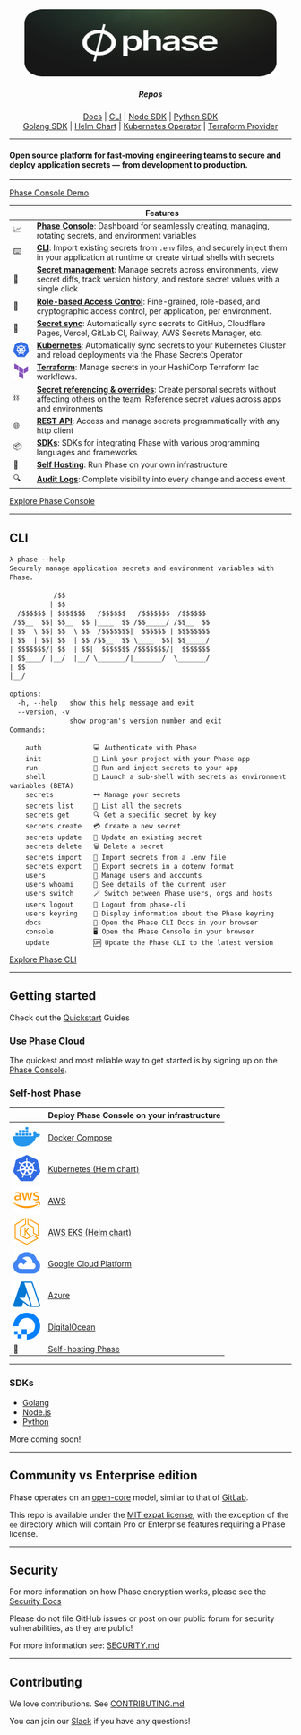 <div align="center">
  <!-- Phase Console -->
  <a href="https://phase.dev">
  <img height="120" width="450" src="img/phase-lattice-logo.svg" alt="Phase">
  </a>

  <h5>Repos</h5>
  <p>
    <a href="https://github.com/phasehq/docs">Docs</a> |
    <a href="https://github.com/phasehq/cli">CLI</a> |
    <a href="https://github.com/phasehq/node-sdk">Node SDK</a> |
    <a href="https://github.com/phasehq/python-sdk">Python SDK</a>
    <br/>
    <a href="https://github.com/phasehq/golang-sdk">Golang SDK</a> |
    <a href="https://github.com/phasehq/kubernetes-secrets-operator/tree/main/phase-console">Helm Chart</a> |
    <a href="https://github.com/phasehq/kubernetes-secrets-operator">Kubernetes Operator</a> |
    <a href="https://github.com/phasehq/terraform-provider-phase">Terraform Provider</a>
  </p>
</div>

---

#### Open source platform for fast-moving engineering teams to secure and deploy application secrets — from development to production.
---

[Phase Console Demo](https://github.com/user-attachments/assets/cd6b1ffe-6cb4-4a2b-8ae1-9daa61ed3a5a)

|     | **Features**                                                                                                                                                |
| --- | ----------------------------------------------------------------------------------------------------------------------------------------------------------- |
| 📈  | **[Phase Console](https://console.phase.dev)**: Dashboard for seamlessly creating, managing, rotating secrets, and environment variables                |
| ⌨️  | **[CLI](https://github.com/phasehq/cli)**: Import existing secrets from `.env` files, and securely inject them in your application at runtime or create virtual shells with secrets |
| 🤫  | **[Secret management](https://docs.phase.dev/console/apps)**: Manage secrets across environments, view secret diffs, track version history, and restore secret values with a single click                                                                                    |
| 🙋  | **[Role-based Access Control](https://docs.phase.dev/console/users#user-roles)**: Fine-grained, role-based, and cryptographic access control, per application, per environment.                                                      |
| 🔁  | **[Secret sync](https://docs.phase.dev/#integrate-phase)**: Automatically sync secrets to GitHub, Cloudflare Pages, Vercel, GitLab CI, Railway, AWS Secrets Manager, etc.                                                        |
| ![Kubernetes](img/kubernetes.svg)  | **[Kubernetes](https://docs.phase.dev/integrations/platforms/kubernetes)**: Automatically sync secrets to your Kubernetes Cluster and reload deployments via the Phase Secrets Operator   |
| ![Terraform Provider](img/terraform.svg)    | **[Terraform](https://docs.phase.dev/integrations/platforms/hashicorp-terraform)**: Manage secrets in your HashiCorp Terraform Iac workflows. |
| ⛓️  | **[Secret referencing & overrides](https://docs.phase.dev/console/secrets)**: Create personal secrets without affecting others on the team. Reference secret values across apps and environments                                                              |
| 🌐  | **[REST API](https://docs.phase.dev/public-api/secrets#get-secrets)**: Access and manage secrets programmatically with any http client                                                                                      |
| 📦  | **[SDKs](https://docs.phase.dev/sdks)**: SDKs for integrating Phase with various programming languages and frameworks              
| 🥡  | **[Self Hosting](https://docs.phase.dev)**: Run Phase on your own infrastructure                                                                            |
| 🔍  | **[Audit Logs]()**: Complete visibility into every change and access event                                                                                  |                                                                        |                                                                                |

[Explore Phase Console](https://docs.phase.dev/console)

---

## CLI

```fish
λ phase --help
Securely manage application secrets and environment variables with Phase.

           /$$
          | $$
  /$$$$$$ | $$$$$$$   /$$$$$$   /$$$$$$$  /$$$$$$
 /$$__  $$| $$__  $$ |____  $$ /$$_____/ /$$__  $$
| $$  \ $$| $$  \ $$  /$$$$$$$|  $$$$$$ | $$$$$$$$
| $$  | $$| $$  | $$ /$$__  $$ \____  $$| $$_____/
| $$$$$$$/| $$  | $$|  $$$$$$$ /$$$$$$$/|  $$$$$$$
| $$____/ |__/  |__/ \_______/|_______/  \_______/
| $$
|__/

options:
  -h, --help   show this help message and exit
  --version, -v
               show program's version number and exit
Commands:

    auth             💻 Authenticate with Phase
    init             🔗 Link your project with your Phase app
    run              🚀 Run and inject secrets to your app
    shell            🐚 Launch a sub-shell with secrets as environment variables (BETA)
    secrets          🗝️ Manage your secrets
    secrets list     📇 List all the secrets
    secrets get      🔍 Get a specific secret by key
    secrets create   💳 Create a new secret
    secrets update   📝 Update an existing secret
    secrets delete   🗑️ Delete a secret
    secrets import   📩 Import secrets from a .env file
    secrets export   🥡 Export secrets in a dotenv format
    users            👥 Manage users and accounts
    users whoami     🙋 See details of the current user
    users switch     🪄 Switch between Phase users, orgs and hosts
    users logout     🏃 Logout from phase-cli
    users keyring    🔐 Display information about the Phase keyring
    docs             📖 Open the Phase CLI Docs in your browser
    console          🖥️ Open the Phase Console in your browser
    update           🆙 Update the Phase CLI to the latest version
```

[Explore Phase CLI](https://github.com/phasehq/cli)

---

## Getting started

Check out the [Quickstart](https://docs.phase.dev/quickstart) Guides

### Use Phase Cloud

The quickest and most reliable way to get started is by signing up on the [Phase Console](https://console.phase.dev/).

### Self-host Phase

|                                                                                                                                                                                                                                                                                                                                                                                                                                                                                                                                                                                                                                                                                                                                                                                                                                                                                                                                                                                                                                                                                                                                                                                                                                                                                                                                                                                                                                                                                                                                                                                                                                                                                                                                                                                                                                                                                                                                                                                                                                                                                                                                                                                                                                                                                                                                                                                                                                                                                                                                                                                                                                                                                                                                                                                                                                                                                                                                                                                                                                                                                                                                                                                                                                                                                                     | **Deploy Phase Console on your infrastructure**                      |
| --------------------------------------------------------------------------------------------------------------------------------------------------------------------------------------------------------------------------------------------------------------------------------------------------------------------------------------------------------------------------------------------------------------------------------------------------------------------------------------------------------------------------------------------------------------------------------------------------------------------------------------------------------------------------------------------------------------------------------------------------------------------------------------------------------------------------------------------------------------------------------------------------------------------------------------------------------------------------------------------------------------------------------------------------------------------------------------------------------------------------------------------------------------------------------------------------------------------------------------------------------------------------------------------------------------------------------------------------------------------------------------------------------------------------------------------------------------------------------------------------------------------------------------------------------------------------------------------------------------------------------------------------------------------------------------------------------------------------------------------------------------------------------------------------------------------------------------------------------------------------------------------------------------------------------------------------------------------------------------------------------------------------------------------------------------------------------------------------------------------------------------------------------------------------------------------------------------------------------------------------------------------------------------------------------------------------------------------------------------------------------------------------------------------------------------------------------------------------------------------------------------------------------------------------------------------------------------------------------------------------------------------------------------------------------------------------------------------------------------------------------------------------------------------------------------------------------------------------------------------------------------------------------------------------------------------------------------------------------------------------------------------------------------------------------------------------------------------------------------------------------------------------------------------------------------------------------------------------------------------------------------------------------------------------- | -------------------------------------------------------------------- |
|![Docker](img/docker.svg) | [Docker Compose](https://docs.phase.dev/self-hosting/docker-compose) |
|![Kubernetes](img/kubernetes.svg) | [Kubernetes (Helm chart)](https://docs.phase.dev/self-hosting/kubernetes) |
|![AWS](img/aws.svg)  | [AWS](https://docs.phase.dev/self-hosting/aws)                       |
|![AWS EKS](img/aws-eks.svg) | [AWS EKS (Helm chart)](https://docs.phase.dev/self-hosting/aws-eks) |
|![GCP](img/gcp.svg)  | [Google Cloud Platform](https://docs.phase.dev/self-hosting/gcp)     |
|![Azure](img/azure.svg)  | [Azure](https://docs.phase.dev/self-hosting/azure)                   |
|![DigitalOcean](img/do.svg) | [DigitalOcean](https://docs.phase.dev/self-hosting/digitalocean)     |
| 🥡                                                                                                                                                                                                                                                                                                                                                                                                                                                                                                                                                                                                                                                                                                                                                                                                                                                                                                                                                                                                                                                                                                                                                                                                                                                                                                                                                                                                                                                                                                                                                                                                                                                                                                                                                                                                                                                                                                                                                                                                                                                                                                                                                                                                                                                                                                                                                                                                                                                                                                                                                                                                                                                                                                                                                                                                                                                                                                                                                                                                                                                                                                                                                                                                                                                                                                  | [Self-hosting Phase](https://docs.phase.dev/self-hosting)            |

---

### SDKs

- [Golang](https://docs.phase.dev/sdks/go)
- [Node.js](https://github.com/phasehq/node-sdk)
- [Python](https://github.com/phasehq/python-sdk)

More coming soon!

---

## Community vs Enterprise edition

Phase operates on an [open-core](https://en.wikipedia.org/wiki/Open-core_model) model, similar to that of [GitLab](https://gitlab.com).

This repo is available under the [MIT expat license](/LICENSE), with the exception of the `ee` directory which will contain Pro or Enterprise features requiring a Phase license.

---

## Security

For more information on how Phase encryption works, please see the [Security Docs](https://docs.phase.dev/security)

Please do not file GitHub issues or post on our public forum for security vulnerabilities, as they are public!

For more information see: [SECURITY.md](/SECURITY.md)

---

## Contributing

We love contributions. See [CONTRIBUTING.md](/CONTRIBUTING.md)

You can join our [Slack](https://slack.phase.dev) if you have any questions!
